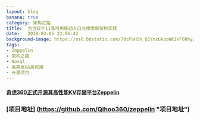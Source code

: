 ```yaml
---
layout: blog
banana: true
category: 架构之路
title:  当当双十11高可用移动入口与搜索新架构实践
date:   2018-02-05 22:06:42
background-image: https://ss0.bdstatic.com/70cFuHSh_Q1YnxGkpoWK1HF6hhy/it/u=3103661159,3779770701&fm=27&gp=0.jpg
tags:
- Zeppelin
- 架构之路
- Nosql
- 高并发&&高可用
- 开源项目
---
```


#### [奇虎360正式开源其高性能KV存储平台Zeppelin](http://mp.weixin.qq.com/s/TqiSWj_Oig78CzP7G7jKKQ "奇虎360正式开源其高性能KV存储平台Zeppelin")

###  [项目地址] (https://github.com/Qihoo360/zeppelin "项目地址")